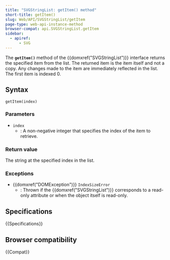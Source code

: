 ```yaml
---
title: "SVGStringList: getItem() method"
short-title: getItem()
slug: Web/API/SVGStringList/getItem
page-type: web-api-instance-method
browser-compat: api.SVGStringList.getItem
sidebar:
  - apiref:
      - SVG
---
```


The **`getItem()`** method of the {{domxref("SVGStringList")}} interface returns the specified item from the list. The returned item is the item itself and not a copy. Any changes made to the item are immediately reflected in the list. The first item is indexed 0.

## Syntax

```js-nolint
getItem(index)
```

### Parameters

- `index`
  - : A non-negative integer that specifies the index of the item to retrieve.

### Return value

The string at the specified index in the list.

### Exceptions

- {{domxref("DOMException")}} `IndexSizeError`
  - : Thrown if the {{domxref("SVGStringList")}} corresponds to a read-only attribute or when the object itself is read-only.

## Specifications

{{Specifications}}

## Browser compatibility

{{Compat}}
